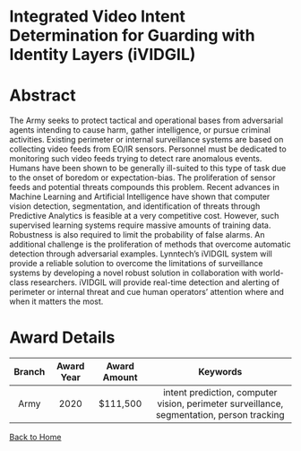 
Integrated Video Intent Determination for Guarding with Identity Layers (iVIDGIL)
=================================================================================

# Abstract


The Army seeks to protect tactical and operational bases from adversarial agents intending to cause harm, gather intelligence, or pursue criminal activities. Existing perimeter or internal surveillance systems are based on collecting video feeds from EO/IR sensors. Personnel must be dedicated to monitoring such video feeds trying to detect rare anomalous events. Humans have been shown to be generally ill-suited to this type of task due to the onset of boredom or expectation-bias. The proliferation of sensor feeds and potential threats compounds this problem. Recent advances in Machine Learning and Artificial Intelligence have shown that computer vision detection, segmentation, and identification of threats through Predictive Analytics is feasible at a very competitive cost. However, such supervised learning systems require massive amounts of training data. Robustness is also required to limit the probability of false alarms. An additional challenge is the proliferation of methods that overcome automatic detection through adversarial examples. Lynntech’s iVIDGIL system will provide a reliable solution to overcome the limitations of surveillance systems by developing a novel robust solution in collaboration with world-class researchers. iVIDGIL will provide real-time detection and alerting of perimeter or internal threat and cue human operators’ attention where and when it matters the most.  

# Award Details

|Branch|Award Year|Award Amount|Keywords|
| :---: | :---: | :---: | :---: |
|Army|2020|$111,500|intent prediction, computer vision, perimeter surveillance, segmentation, person tracking|
  
  


[Back to Home](https://github.com/chrischow/dod_sbir_awards#1058)